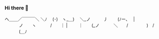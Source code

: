 ### Hi there 👋

ヘ＿＿／￣￣￣＼
＼ﾉ　 (･)　ヽ_＿)
　＼_ノ　　　丿
　　(ﾉー、　 |
　　　 ノ　　ヽ
　　　/　　｜ |
　　 ｜　　(_ノ
　　　＼　　/
　　　　)　/
　　　 (＿ﾉ

<!--
**IZIZsama/IZIZsama** is a ✨ _special_ ✨ repository because its `README.md` (this file) appears on your GitHub profile.

Here are some ideas to get you started:

- 🔭 I’m currently working on ...
- 🌱 I’m currently learning ...
- 👯 I’m looking to collaborate on ...
- 🤔 I’m looking for help with ...
- 💬 Ask me about ...
- 📫 How to reach me: ...
- 😄 Pronouns: ...
- ⚡ Fun fact: ...
-->
